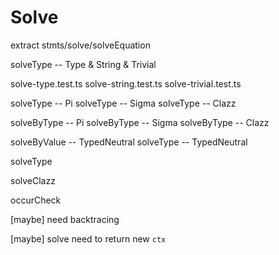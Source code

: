 # Solve

extract stmts/solve/solveEquation

solveType -- Type & String & Trivial

solve-type.test.ts
solve-string.test.ts
solve-trivial.test.ts

solveType -- Pi
solveType -- Sigma
solveType -- Clazz

solveByType -- Pi
solveByType -- Sigma
solveByType -- Clazz

solveByValue -- TypedNeutral
solveType -- TypedNeutral

solveType

solveClazz

occurCheck

[maybe] need backtracing

[maybe] solve need to return new `ctx`
